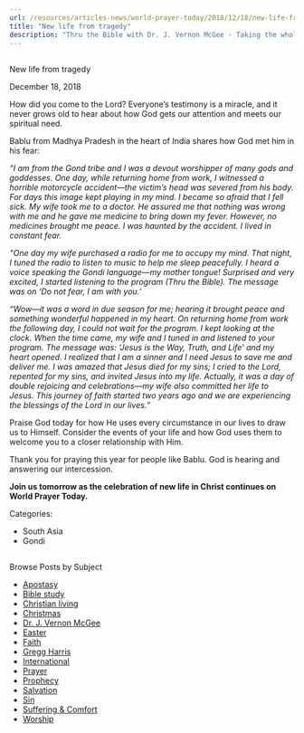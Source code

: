 ```yaml
---
url: /resources/articles-news/world-prayer-today/2018/12/18/new-life-from-tragedy
title: "New life from tragedy"
description: "Thru the Bible with Dr. J. Vernon McGee - Taking the whole Word to the whole world"
---
```







## 
 New life from tragedy


December 18, 2018
![]()




How did you come to the Lord? Everyone’s testimony is a miracle, and it never grows old to hear about how God gets our attention and meets our spiritual need. 


Bablu from Madhya Pradesh in the heart of India shares how God met him in his fear: 


*“I am from the Gond tribe and I was a devout worshipper of many gods and goddesses. One day, while returning home from work, I witnessed a horrible motorcycle accident—the victim’s head was severed from his body. For days this image kept playing in my mind. I became so afraid that I fell sick. My wife took me to a doctor. He assured me that nothing was wrong with me and he gave me medicine to bring down my fever. However, no medicines brought me peace. I was haunted by the accident. I lived in constant fear.* 


*“One day my wife purchased a radio for me to occupy my mind. That night, I tuned the radio to listen to music to help me sleep peacefully. I heard a voice speaking the Gondi language—my mother tongue! Surprised and very excited, I started listening to the program (Thru the Bible). The message was on ‘Do not fear, I am with you.’*


*“Wow—it was a word in due season for me; hearing it brought peace and something wonderful happened in my heart. On returning home from work the following day, I could not wait for the program. I kept looking at the clock. When the time came, my wife and I tuned in and listened to your program. The message was: ‘Jesus is the Way, Truth, and Life’ and my heart opened. I realized that I am a sinner and I need Jesus to save me and deliver me. I was amazed that Jesus died for my sins; I cried to the Lord, repented for my sins, and invited Jesus into my life. Actually, it was a day of double rejoicing and celebrations—my wife also committed her life to Jesus. This journey of faith started two years ago and we are experiencing the blessings of the Lord in our lives.”* 


Praise God today for how He uses every circumstance in our lives to draw us to Himself. Consider the events of your life and how God uses them to welcome you to a closer relationship with Him. 


Thank you for praying this year for people like Bablu. God is hearing and answering our intercession. 


**Join us tomorrow as the celebration of new life in Christ continues on World Prayer Today.**



Categories: 


* South Asia
* Gondi









## 
 Browse Posts by Subject


* [Apostasy](/resources/articles-news/-in-tags/tags/Apostasy)
* [Bible study](/resources/articles-news/-in-tags/tags/Bible-study)
* [Christian living](/resources/articles-news/-in-tags/tags/Christian-living)
* [Christmas](/resources/articles-news/-in-tags/tags/Christmas)
* [Dr. J. Vernon McGee](/resources/articles-news/-in-tags/tags/Dr-J-Vernon-McGee)
* [Easter](/resources/articles-news/-in-tags/tags/easter)
* [Faith](/resources/articles-news/-in-tags/tags/Faith)
* [Gregg Harris](/resources/articles-news/-in-tags/tags/Gregg-Harris)
* [International](/resources/articles-news/-in-tags/tags/International)
* [Prayer](/resources/articles-news/-in-tags/tags/prayer)
* [Prophecy](/resources/articles-news/-in-tags/tags/Prophecy)
* [Salvation](/resources/articles-news/-in-tags/tags/Salvation)
* [Sin](/resources/articles-news/-in-tags/tags/sin)
* [Suffering & Comfort](/resources/articles-news/-in-tags/tags/Suffering-Comfort)
* [Worship](/resources/articles-news/-in-tags/tags/worship)






